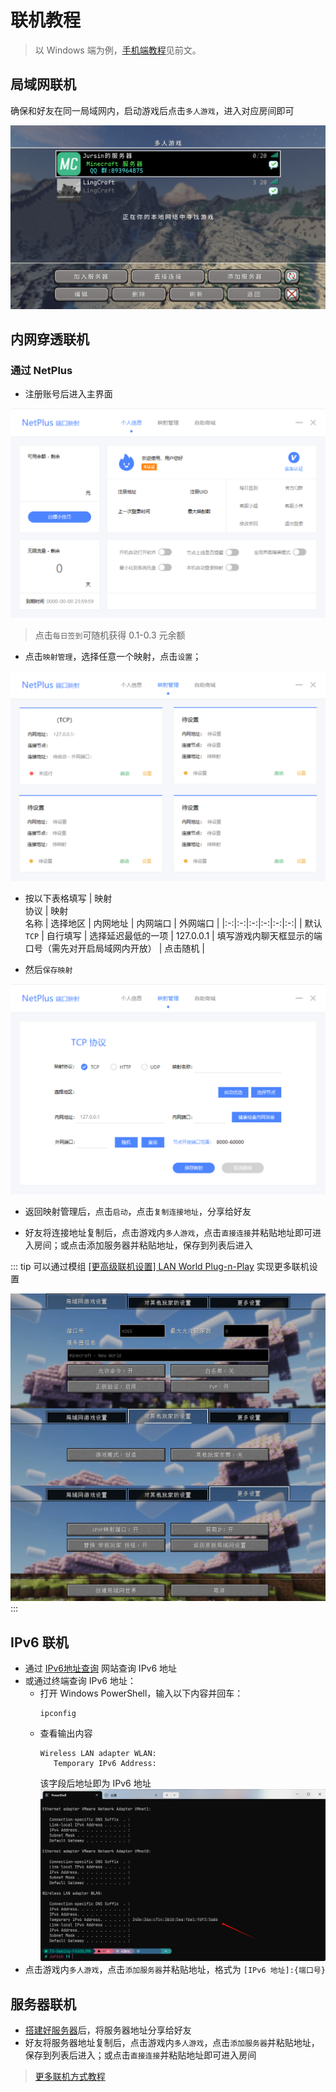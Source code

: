 # <i class="fa-solid fa-globe"></i> 联机教程
<ArticleMetadata />

> 以 Windows 端为例，[手机端教程](/start/JE/mobile/#联机教程)见前文。
## 局域网联机

确保和好友在同一局域网内，启动游戏后点击`多人游戏`，进入对应房间即可

![multiplayer](images/multiplayer.png)

## 内网穿透联机
### 通过 NetPlus <a href="https://netplus.xingl.net/"><i class="fa-solid fa-download"></i></a>
- 注册账号后进入主界面

![image.png](images/image.png)

> 点击`每日签到`可随机获得 0.1-0.3 元余额

- 点击`映射管理`，选择任意一个映射，点击`设置`；

![image.png](images/image1.png)

- 按以下表格填写
  | 映射<br>协议 | 映射<br>名称 | 选择地区 | 内网地址 | 内网端口 | 外网端口 |
  |:-:|:-:|:-:|:-:|:-:|:-:|
  | 默认 `TCP` | 自行填写 | 选择延迟最低的一项 | 127.0.0.1 | 填写游戏内聊天框显示的端口号（需先对开启局域网内开放） | 点击随机 |

- 然后`保存映射`

![image.png](images/image2.png)

- 返回映射管理后，点击`启动`，点击`复制连接地址`，分享给好友

- 好友将连接地址复制后，点击游戏内`多人游戏`，点击`直接连接`并粘贴地址即可进入房间；或点击添加服务器并粘贴地址，保存到列表后进入

::: tip
可以通过模组 [[更高级联机设置] LAN World Plug-n-Play](https://modrinth.com/mod/mcwifipnp) 实现更多联机设置

![1](images/1.jpeg)
:::

## IPv6 联机
- 通过 [IPv6地址查询](https://ipw.cn/ipv6/) 网站查询 IPv6 地址
- 或通过终端查询 IPv6 地址：
  - 打开 Windows PowerShell，输入以下内容并回车：
    ```shell
    ipconfig
    ```
  - 查看输出内容
    ```shell
    Wireless LAN adapter WLAN:
       Temporary IPv6 Address:
    ```
    该字段后地址即为 IPv6 地址
    ![terminal](images/terminal.png)
- 点击游戏内`多人游戏`，点击`添加服务器`并粘贴地址，格式为 `[IPv6 地址]:{端口号}`
## 服务器联机
- [搭建好服务器](/start/server/)后，将服务器地址分享给好友
- 好友将服务器地址复制后，点击游戏内`多人游戏`，点击`添加服务器`并粘贴地址，保存到列表后进入；或点击`直接连接`并粘贴地址即可进入房间

> [更多联机方式教程](https://www.bilibili.com/video/BV14SXnYyEit)